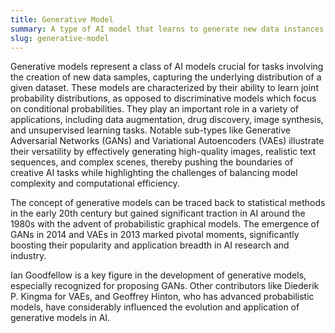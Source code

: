```yaml
---
title: Generative Model
summary: A type of AI model that learns to generate new data instances that mimic the training data distribution.
slug: generative-model
---
```


Generative models represent a class of AI models crucial for tasks involving the creation of new data samples, capturing the underlying distribution of a given dataset. These models are characterized by their ability to learn joint probability distributions, as opposed to discriminative models which focus on conditional probabilities. They play an important role in a variety of applications, including data augmentation, drug discovery, image synthesis, and unsupervised learning tasks. Notable sub-types like Generative Adversarial Networks (GANs) and Variational Autoencoders (VAEs) illustrate their versatility by effectively generating high-quality images, realistic text sequences, and complex scenes, thereby pushing the boundaries of creative AI tasks while highlighting the challenges of balancing model complexity and computational efficiency.

The concept of generative models can be traced back to statistical methods in the early 20th century but gained significant traction in AI around the 1980s with the advent of probabilistic graphical models. The emergence of GANs in 2014 and VAEs in 2013 marked pivotal moments, significantly boosting their popularity and application breadth in AI research and industry.

Ian Goodfellow is a key figure in the development of generative models, especially recognized for proposing GANs. Other contributors like Diederik P. Kingma for VAEs, and Geoffrey Hinton, who has advanced probabilistic models, have considerably influenced the evolution and application of generative models in AI.